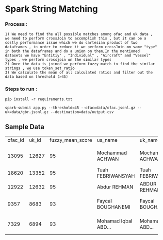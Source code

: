 # Spark String Matching 

### Process :
    1) We need to find the all possible matches among ofac and uk data , we need to perform crossJoin to accomplish this , but it can be a costly performance issue which we do cartesian product of two dataframes , in order to reduce it we perform crossJoin on same "type" in both the dataframes and do a union on them,In the mentioned datasets we have "Entitiy" , "Individual" , "Aircraft" and "Vessel" types , we perform crossjoin on the similar types
    2) Once the data is joined we perform fuzzy match to find the similar strings , we use token_set_ratio
    3) We calculate the mean of all calculated ratios and filter out the data based on threshold (>45)

### Steps to run :
`pip install -r requirements.txt`

`spark-submit app.py --threshold=45 --ofac=data/ofac.jsonl.gz --uk=data/gbr.jsonl.gz --destination=data/output.csv`


## Sample Data
| |       |                  |                      |                      |            |                      |                      |               |              |              |                 |                      |                      |               |                      |                      |                 |                |                |                   |                      |                      |           |                      |                      |             |   |
|-------------------------------------------------------------------------------------------------------------------------------------------------------------------------------------------------------------------------------------------------------------------------------------------------------------------------------------------------------------------------------------------------------------------------------------------------------------------------------------|-------|------------------|----------------------|----------------------|------------|----------------------|----------------------|---------------|--------------|--------------|-----------------|----------------------|----------------------|---------------|----------------------|----------------------|-----------------|----------------|----------------|-------------------|----------------------|----------------------|-----------|----------------------|----------------------|-------------|---|
| ofac_id                                                                                                                                                                                                                                                                                                                                                                                                                                                                             | uk_id | fuzzy_mean_score | us_name              | uk_name              | name_match | us_address           | uk_address           | address_match | us_countries | uk_countries | countries_match | us_aliases           | uk_aliases           | aliases_match | us_id_number         | uk_id_number         | id_number_match | us_nationality | uk_nationality | nationality_match | us_place_of_birth    | uk_place_of_birth    | pob_match | us_dob               | uk_dob               | dates_match | | |
| |       |                  |                      |                      |            |                      |                      |               |              |              |                 |                      |                      |               |                      |                      |                 |                |                |                   |                      |                      |           |                      |                      |             |   |
| 13095                                                                                                                                                                                                                                                                                                                                                                                                                                                                               | 12627 | 95               | Mochammad ACHWAN     | Mochammad ACHWAN     | 100        | Jalan Ir. H. Juan... | Jalan Ir. H. Juan... | 100           | Indonesia    | Indonesia    | 100             | Mochammad ACHWAN,... | Mochtar AKHWAN,Mo... | 71            | 3573010405480001     | 3573010405480001     | 100             | Indonesia      | Indonesian     | 94                | Tulungagung, Indo... | Tulungagung, Indo... | 100       | 04 May 1948,04 Ma... | 04/05/1948,04/05/... | 100         | | |
| 18620                                                                                                                                                                                                                                                                                                                                                                                                                                                                               | 13352 | 95               | Tuah FEBRIWANSYAH    | Tuah FEBRIWANSYAH    | 100        | Jalan Baru LUK, N... | Jalan Baru LUK, N... | 100           | Indonesia    | Indonesia    | 100             | Tuah FEBRIWANSYAH... | Tuah Febriwansyah... | 64            | 09.5004.180268.0074  | 09.5004.180268.0074  | 100             | Indonesia      | Indonesia      | 100               | Jakarta, Indonesia   | Jakarta, Indonesia   | 100       | 18 Feb 1968          | 18/02/1968           | 100         | | |
| 12922                                                                                                                                                                                                                                                                                                                                                                                                                                                                               | 12632 | 95               | Abdur REHMAN         | ABDUR REHMAN         | 100        | , , , Karachi,       | Karachi              | 100           | Pakistan     | Pakistan     | 100             | Abdur REHMAN,Abdu... | Abdul Rehman AL-S... | 72            | CV9157521,44103-5... | 44103-5251752-5,C... | 100             | Pakistan       | Pakistani      | 94                | Mirpur Khas, Paki... | Mirpur Khas, Paki... | 100       | 03 Oct 1965          | 03/10/1965           | 100         | | |
| 9357                                                                                                                                                                                                                                                                                                                                                                                                                                                                                | 8683  | 93               | Faycal BOUGHANEMI    | Faycal BOUGHANEMI    | 100        | viale Cambonino, ... | Viale Cambonino 5... | 100           | Italy        | Italy        | 100             | Faycal BOUGHANEMI    | Faysal AL-BUGHANI... | 56            | BGHFCL66R28Z352G     | BGHFCL66R28Z352G     | 100             | Tunisia        | Tunisian       | 93                | Tunis, Tunisia       | Tunis, Tunisia       | 100       | 28 Oct 1966          | 28/10/1966           | 100         | | |
| 7329                                                                                                                                                                                                                                                                                                                                                                                                                                                                                | 6894  | 93               | Mohamad Iqbal ABD... | Mohamad Iqbal ABD... | 100        | Jalan Nakula, Kom... | Jalan Nakula, Kom... | 93            | Indonesia    | Indonesia    | 100             | Mohamad Iqbal ABD... | Mohamad Iqbal A R... | 65            | 3603251708570001     | 3603251708570001     | 100             | Indonesia      | Indonesian     | 94                | Tirpas-Selong Vil... | (1) Tirpas-Selong... | 94        | 17 Aug 1957,17 Au... | 17/08/1958,17/08/... | 100         | | |


